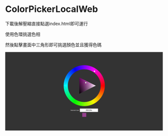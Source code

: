 # ColorPickerLocalWeb

下載後解壓縮直接點選index.html即可運行

使用色環挑選色相

然後點擊畫面中三角形即可挑選顏色並且獲得色碼  


![alt text](Screenshot_2025-09-07_114258-1.png)
